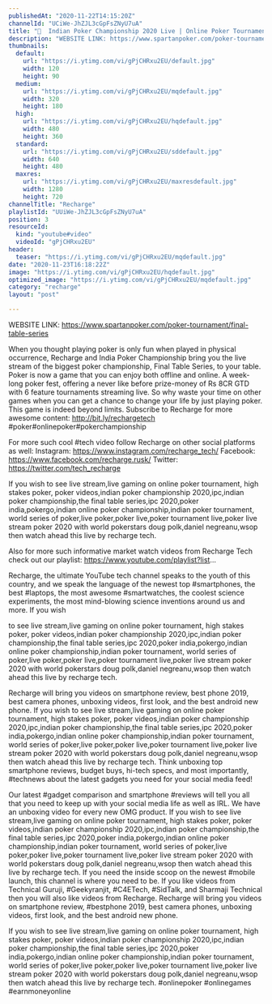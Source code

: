 ```yaml
---
publishedAt: "2020-11-22T14:15:20Z"
channelId: "UCiWe-JhZJL3cGpFsZNyU7uA"
title: "🔴  Indian Poker Championship 2020 Live | Online Poker Tournament | Final Table Series Main Event"
description: "WEBSITE LINK: https://www.spartanpoker.com/poker-tournament/final-table-series\n\nWhen you thought playing poker is only fun when played in physical occurrence, Recharge and India Poker Championship bring you the live stream of the biggest poker championship, Final Table Series, to your table. Poker is now a game that you can enjoy both offline and online. A week-long poker fest, offering a never like before prize-money of Rs 8CR GTD with 6 feature tournaments streaming live. So why waste your time on other games when you can get a chance to change your life by just playing poker. This game is indeed beyond limits. Subscribe to Recharge for more awesome content: http://bit.ly/rechargetech #poker#onlinepoker#pokerchampionship\n\nFor more such cool #tech video follow Recharge on other social platforms as well: Instagram: https://www.instagram.com/recharge_tech/ Facebook: https://www.facebook.com/recharge.rusk/ Twitter: https://twitter.com/tech_recharge\n\nIf you wish to see live stream,live gaming on online poker tournament, high stakes poker, poker videos,indian poker championship 2020,ipc,indian poker championship,the final table series,ipc 2020,poker india,pokergo,indian online poker championship,indian poker tournament, world series of poker,live poker,poker live,poker tournament live,poker live stream poker 2020 with world pokerstars doug polk,daniel negreanu,wsop then watch ahead this live by recharge tech.\n\nAlso for more such informative market watch videos from Recharge Tech check out our playlist: https://www.youtube.com/playlist?list...\n\nRecharge, the ultimate YouTube tech channel speaks to the youth of this country, and we speak the language of the newest top #smartphones, the best #laptops, the most awesome #smartwatches, the coolest science experiments, the most mind-blowing science inventions around us and more. If you wish\n\nto see live stream,live gaming on online poker tournament, high stakes poker, poker videos,indian poker championship 2020,ipc,indian poker championship,the final table series,ipc 2020,poker india,pokergo,indian online poker championship,indian poker tournament, world series of poker,live poker,poker live,poker tournament live,poker live stream poker 2020 with world pokerstars doug polk,daniel negreanu,wsop then watch ahead this live by recharge tech.\n\nRecharge will bring you videos on smartphone review, best phone 2019, best camera phones, unboxing videos, first look, and the best android new phone. If you wish to see live stream,live gaming on online poker tournament, high stakes poker, poker videos,indian poker championship 2020,ipc,indian poker championship,the final table series,ipc 2020,poker india,pokergo,indian online poker championship,indian poker tournament, world series of poker,live poker,poker live,poker tournament live,poker live stream poker 2020 with world pokerstars doug polk,daniel negreanu,wsop then watch ahead this live by recharge tech. Think unboxing top smartphone reviews, budget buys, hi-tech specs, and most importantly, #technews about the latest gadgets you need for your social media feed!\n\nOur latest #gadget comparison and smartphone #reviews will tell you all that you need to keep up with your social media life as well as IRL. We have an unboxing video for every new OMG product. If you wish to see live stream,live gaming on online poker tournament, high stakes poker, poker videos,indian poker championship 2020,ipc,indian poker championship,the final table series,ipc 2020,poker india,pokergo,indian online poker championship,indian poker tournament, world series of poker,live poker,poker live,poker tournament live,poker live stream poker 2020 with world pokerstars doug polk,daniel negreanu,wsop then watch ahead this live by recharge tech. If you need the inside scoop on the newest #mobile launch, this channel is where you need to be. If you like videos from Technical Guruji, #Geekyranjit, #C4ETech, #SidTalk, and Sharmaji Technical then you will also like videos from Recharge. Recharge will bring you videos on smartphone review, #bestphone 2019, best camera phones, unboxing videos, first look, and the best android new phone.\n\nIf you wish to see live stream,live gaming on online poker tournament, high stakes poker, poker videos,indian poker championship 2020,ipc,indian poker championship,the final table series,ipc 2020,poker india,pokergo,indian online poker championship,indian poker tournament, world series of poker,live poker,poker live,poker tournament live,poker live stream poker 2020 with world pokerstars doug polk,daniel negreanu,wsop then watch ahead this live by recharge tech. #onlinepoker #onlinegames #earnmoneyonline"
thumbnails:
  default:
    url: "https://i.ytimg.com/vi/gPjCHRxu2EU/default.jpg"
    width: 120
    height: 90
  medium:
    url: "https://i.ytimg.com/vi/gPjCHRxu2EU/mqdefault.jpg"
    width: 320
    height: 180
  high:
    url: "https://i.ytimg.com/vi/gPjCHRxu2EU/hqdefault.jpg"
    width: 480
    height: 360
  standard:
    url: "https://i.ytimg.com/vi/gPjCHRxu2EU/sddefault.jpg"
    width: 640
    height: 480
  maxres:
    url: "https://i.ytimg.com/vi/gPjCHRxu2EU/maxresdefault.jpg"
    width: 1280
    height: 720
channelTitle: "Recharge"
playlistId: "UUiWe-JhZJL3cGpFsZNyU7uA"
position: 3
resourceId:
  kind: "youtube#video"
  videoId: "gPjCHRxu2EU"
header:
  teaser: "https://i.ytimg.com/vi/gPjCHRxu2EU/mqdefault.jpg"
date: "2020-11-23T16:18:22Z"
image: "https://i.ytimg.com/vi/gPjCHRxu2EU/hqdefault.jpg"
optimized_image: "https://i.ytimg.com/vi/gPjCHRxu2EU/mqdefault.jpg"
category: "recharge"
layout: "post"

---
```

WEBSITE LINK: https://www.spartanpoker.com/poker-tournament/final-table-series

When you thought playing poker is only fun when played in physical occurrence, Recharge and India Poker Championship bring you the live stream of the biggest poker championship, Final Table Series, to your table. Poker is now a game that you can enjoy both offline and online. A week-long poker fest, offering a never like before prize-money of Rs 8CR GTD with 6 feature tournaments streaming live. So why waste your time on other games when you can get a chance to change your life by just playing poker. This game is indeed beyond limits. Subscribe to Recharge for more awesome content: http://bit.ly/rechargetech #poker#onlinepoker#pokerchampionship

For more such cool #tech video follow Recharge on other social platforms as well: Instagram: https://www.instagram.com/recharge_tech/ Facebook: https://www.facebook.com/recharge.rusk/ Twitter: https://twitter.com/tech_recharge

If you wish to see live stream,live gaming on online poker tournament, high stakes poker, poker videos,indian poker championship 2020,ipc,indian poker championship,the final table series,ipc 2020,poker india,pokergo,indian online poker championship,indian poker tournament, world series of poker,live poker,poker live,poker tournament live,poker live stream poker 2020 with world pokerstars doug polk,daniel negreanu,wsop then watch ahead this live by recharge tech.

Also for more such informative market watch videos from Recharge Tech check out our playlist: https://www.youtube.com/playlist?list...

Recharge, the ultimate YouTube tech channel speaks to the youth of this country, and we speak the language of the newest top #smartphones, the best #laptops, the most awesome #smartwatches, the coolest science experiments, the most mind-blowing science inventions around us and more. If you wish

to see live stream,live gaming on online poker tournament, high stakes poker, poker videos,indian poker championship 2020,ipc,indian poker championship,the final table series,ipc 2020,poker india,pokergo,indian online poker championship,indian poker tournament, world series of poker,live poker,poker live,poker tournament live,poker live stream poker 2020 with world pokerstars doug polk,daniel negreanu,wsop then watch ahead this live by recharge tech.

Recharge will bring you videos on smartphone review, best phone 2019, best camera phones, unboxing videos, first look, and the best android new phone. If you wish to see live stream,live gaming on online poker tournament, high stakes poker, poker videos,indian poker championship 2020,ipc,indian poker championship,the final table series,ipc 2020,poker india,pokergo,indian online poker championship,indian poker tournament, world series of poker,live poker,poker live,poker tournament live,poker live stream poker 2020 with world pokerstars doug polk,daniel negreanu,wsop then watch ahead this live by recharge tech. Think unboxing top smartphone reviews, budget buys, hi-tech specs, and most importantly, #technews about the latest gadgets you need for your social media feed!

Our latest #gadget comparison and smartphone #reviews will tell you all that you need to keep up with your social media life as well as IRL. We have an unboxing video for every new OMG product. If you wish to see live stream,live gaming on online poker tournament, high stakes poker, poker videos,indian poker championship 2020,ipc,indian poker championship,the final table series,ipc 2020,poker india,pokergo,indian online poker championship,indian poker tournament, world series of poker,live poker,poker live,poker tournament live,poker live stream poker 2020 with world pokerstars doug polk,daniel negreanu,wsop then watch ahead this live by recharge tech. If you need the inside scoop on the newest #mobile launch, this channel is where you need to be. If you like videos from Technical Guruji, #Geekyranjit, #C4ETech, #SidTalk, and Sharmaji Technical then you will also like videos from Recharge. Recharge will bring you videos on smartphone review, #bestphone 2019, best camera phones, unboxing videos, first look, and the best android new phone.

If you wish to see live stream,live gaming on online poker tournament, high stakes poker, poker videos,indian poker championship 2020,ipc,indian poker championship,the final table series,ipc 2020,poker india,pokergo,indian online poker championship,indian poker tournament, world series of poker,live poker,poker live,poker tournament live,poker live stream poker 2020 with world pokerstars doug polk,daniel negreanu,wsop then watch ahead this live by recharge tech. #onlinepoker #onlinegames #earnmoneyonline